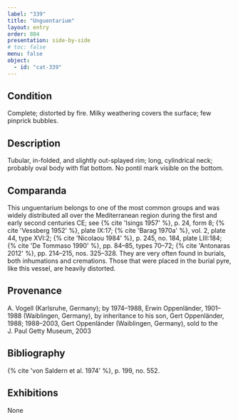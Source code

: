 ```yaml
---
label: "339"
title: "Unguentarium"
layout: entry
order: 884
presentation: side-by-side
# toc: false
menu: false
object:
  - id: "cat-339"
---
```


## Condition

Complete; distorted by fire. Milky weathering covers the surface; few pinprick bubbles.

## Description

Tubular, in-folded, and slightly out-splayed rim; long, cylindrical neck; probably oval body with flat bottom. No pontil mark visible on the bottom.

## Comparanda

This unguentarium belongs to one of the most common groups and was widely distributed all over the Mediterranean region during the first and early second centuries CE; see {% cite 'Isings 1957' %}, p. 24, form 8; {% cite 'Vessberg 1952' %}, plate IX:17; {% cite 'Barag 1970a' %}, vol. 2, plate 44, type XVI:2; {% cite 'Nicolaou 1984' %}, p. 245, no. 184, plate LIII:184; {% cite 'De Tommaso 1990' %}, pp. 84–85, types 70–72; {% cite 'Antonaras 2012' %}, pp. 214–215, nos. 325–328. They are very often found in burials, both inhumations and cremations. Those that were placed in the burial pyre, like this vessel, are heavily distorted.

## Provenance

A. Vogell (Karlsruhe, Germany); by 1974–1988, Erwin Oppenländer, 1901–1988 (Waiblingen, Germany), by inheritance to his son, Gert Oppenländer, 1988; 1988–2003, Gert Oppenländer (Waiblingen, Germany), sold to the J. Paul Getty Museum, 2003

## Bibliography

{% cite 'von Saldern et al. 1974' %}, p. 199, no. 552.

## Exhibitions

None